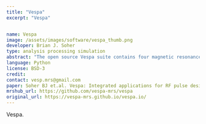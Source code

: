 ```yaml
---
title: "Vespa"
excerpt: "Vespa"


name: Vespa
image: /assets/images/software/vespa_thumb.png
developer: Brian J. Soher
type: analysis processing simulation
abstract: "The open source Vespa suite contains four magnetic resonance (MR) spectroscopy software applications: RFPulse (for RF pulse design), Simulation (for spectral simulation), DataSim (for creating synthetic MRS data) and Analysis (for spectral data processing and analysis)."
language: Python
license: BSD-3
credit:
contact: vesp.mrs@gmail.com
paper: Soher BJ et.al. Vespa: Integrated applications for RF pulse design, spectral simulation and MRS data analysis. 19th Meeting ISMRM, Montreal 2011
mrshub_url: https://github.com/vespa-mrs/vespa
original_url: https://vespa-mrs.github.io/vespa.io/
---
```


Vespa.
